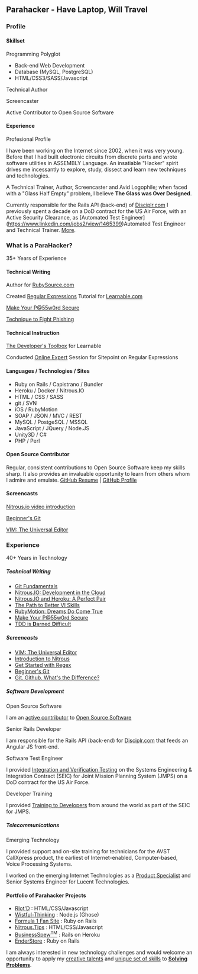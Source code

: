 ## Parahacker - Have Laptop, Will Travel


### Profile

#### Skillset

Programming Polyglot

  - Back-end Web Development
  - Database (MySQL, PostgreSQL)
  - HTML/CSS3/SASS/Javascript

Technical Author

Screencaster

Active Contributor to Open Source Software


#### Experience

Profesional Profile

I have been working on the Internet since 2002, when it was very young. Before that I had built electronic circuits from discrete parts and wrote software utilities in ASSEMBLY Language.
An insatiable "Hacker" spirit drives me incessantly to explore, study, dissect and learn new techniques and technologies.

A Technical Trainer, Author, Screencaster and Avid Logophile; when faced with a "Glass Half Empty" problem, I believe __The Glass was Over Designed__.

Currently responsible for the Rails API (back-end) of [Disciplr.com](https://disciplr.com) I previously spent a decade on a DoD contract for the US Air Force, with an Active Security Clearance, as [Automated Test Engineer] (https://www.linkedin.com/jobs2/view/1465399)Automated Test Engineer and Technical Trainer.
[More](https://github.com/ParkinT/HireMe#tldr).


### What is a ParaHacker?

35+ Years of Experience

#### Technical Writing

Author for [RubySource.com](http://rubysource.com/author/tparkin/)

Created [Regular Expressions](https://learnable.com/jumpcasts/get-started-with-regex-67/video) Tutorial for [Learnable.com](https://learnable.com/jumpcasts/get-started-with-regex-67/video)

[Make Your P@55w0rd Secure](http://wistful-thinking.com/make-your-p55w0rd-secure/)

[Technique to Fight Phishing](http://www.wistful-thinking.com/archives/121)

#### Technical Instruction

[The Developer's Toolbox](https://learnable.com/courses/developer-s-toolbox-2868#contents) for Learnable

Conducted [Online Expert](http://www.sitepoint.com/we-talked-git-with-an-expert-the-transcript/) Session for Sitepoint on Regular Expressions
 
#### Languages / Technologies / Sites
 - Ruby on Rails / Capistrano / Bundler
 - Heroku / Docker / Nitrous.IO
 - HTML / CSS / SASS
 - git / SVN
 - iOS / RubyMotion
 - SOAP / JSON / MVC / REST
 - MySQL / PostgeSQL / MSSQL
 - JavaScript / JQuery / Node.JS
 - Unity3D / C#
 - PHP / Perl

#### Open Source Contributor

Regular, consistent contributions to Open Source Software keep my skills sharp.  It also provides an invaluable opportunity to learn from others whom I admire and emulate.
[GitHub Resume](http://resume.github.io/?parkint) | [GitHub Profile](https://github.com/ParkinT)

#### Screencasts

[Nitrous.io video introduction](http://learnable.com/hub/play/47)

[Beginner's Git](http://learnable.com/hub/play/60)

[VIM: The Universal Editor](https://www.youtube.com/watch?v=P9x6wrIkZuA)


### Experience
40+ Years in Technology

##### Technical Writing

 - [Git Fundamentals](https://learnable.com/books/git-fundamentals)
 - [Nitrous.IO: Development in the Cloud](http://www.sitepoint.com/nitrous-io-rails-development-cloud/)
 - [Nitrous.IO and Heroku: A Perfect Pair](http://www.sitepoint.com/nitrous-io-heroku-perfect-pair/)
 - [The Path to Better VI Skills](http://www.sitepoint.com/path-better-vi-skills/)
 - [RubyMotion: Dreams Do Come True](http://www.sitepoint.com/rubymotion-dreams-do-come-true/)
 - [Make Your P@55w0rd Secure](http://wistful-thinking.com/make-your-p55w0rd-secure/)
 - [TDD is **D**arned **D**ifficult](http://wistful-thinking.com/tdd-is-darned-difficult/)

##### Screencasts

 - [VIM: The Universal Editor](https://www.youtube.com/watch?v=P9x6wrIkZuA)
 - [Introduction to Nitrous](http://youtu.be/KURUreulOh4?t=13s)
 - [Get Started with Regex](https://learnable.com/jumpcasts/get-started-with-regex-67/video)
 - [Beginner's Git](https://learnable.com/hub/play/60)
 - [Git. Github. What's the Difference?](http://www.sitepoint.com/screencast-difference-git-github/)

##### Software Development

Open Source Software

I am an [active contributor](http://resume.github.io/?parkint) to [Open Source Software](https://github.com/ParkinT)


Senior Rails Developer

I am responsible for the Rails API (back-end) for [Disciplr.com](https://disciplr.com) that feeds an Angular JS front-end.

Software Test Engineer

I provided [Integration and Verification Testing](https://github.com/ParkinT/HireMe/blob/Experience/EXPERIENCE.md#jmps-software-test-engineer) on the Systems Engineering & Integration Contract (SEIC) for Joint Mission Planning System (JMPS) on a DoD contract for the US Air Force.

Developer Training

I provided [Training to Developers](https://github.com/ParkinT/HireMe/blob/Experience/EXPERIENCE.md#saic-now-leidos-present-1) from around the world as part of the SEIC for JMPS.


##### Telecommunications

Emerging Technology

I provided support and on-site training for technicians for the AVST CallXpress product, the earliest of Internet-enabled, Computer-based, Voice Processing Systems.


I worked on the emerging Internet Technologies as a [Product Specialist](https://github.com/ParkinT/HireMe/blob/Experience/EXPERIENCE.md#lucent-technologies1998--2002) and Senior Systems Engineer for Lucent Technologies.


#### Portfolio of Parahacker Projects

 - [RIot'D](http://riotd.mentallic.com/) : HTML/CSS/Javascript
 - [Wistful-Thinking](http://www.wistful-thinking.com) : Node.js (Ghose)
 - [Formula 1 Fan Site](http://f1topten.com) : Ruby on Rails
 - [Nitrous.Tips](http://nitrous.tips/) : HTML/CSS/Javascript
 - [BusinessSpew<sup>TM</sup>](http://goo.gl/LASwoq) : Rails on Heroku
 - [EnderStore](http://www.enderstore.com/) : Ruby on Rails

I am always interested in new technology challenges and would welcome an opportunity to apply my [creative talents](https://github.com/ParkinT/HireMe/blob/TechnicalAchievements/ACCOMPLISHMENTS.md#technical-writing-and-presentations) and [unique set of skills](https://github.com/ParkinT/HireMe/blob/Skills/EXPERTISE.md) to __[Solving Problems](https://github.com/ParkinT/HireMe#tldr)__.
